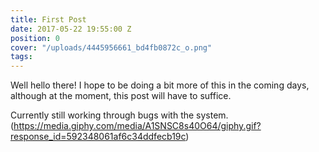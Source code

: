 ```yaml
---
title: First Post
date: 2017-05-22 19:55:00 Z
position: 0
cover: "/uploads/4445956661_bd4fb0872c_o.png"
tags: 
---
```


Well hello there! I hope to be doing a bit more of this in the coming days, although at the moment, this post will have to suffice.

Currently still working through bugs with the system.
(https://media.giphy.com/media/A1SNSC8s40O64/giphy.gif?response_id=592348061af6c34ddfecb19c)